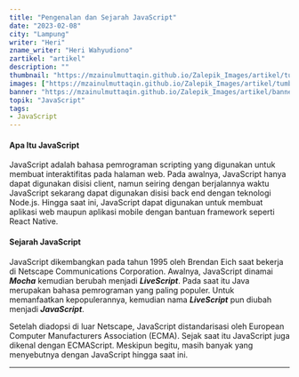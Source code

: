 ```yaml
---
title: "Pengenalan dan Sejarah JavaScript"
date: "2023-02-08"
city: "Lampung"
writer: "Heri"
zname_writer: "Heri Wahyudiono"
zartikel: "artikel"
description: ""
thumbnail: "https://mzainulmuttaqin.github.io/Zalepik_Images/artikel/tumbnail/zalepik_thumbnail_Pengenalan%20dan%20Sejarah%20JavaScript%20(1).png"
images: ["https://mzainulmuttaqin.github.io/Zalepik_Images/artikel/tumbnail/zalepik_thumbnail_Pengenalan%20dan%20Sejarah%20JavaScript%20(1).png"]
banner: "https://mzainulmuttaqin.github.io/Zalepik_Images/artikel/banner/zalepik_thumbnail_Pengenalan dan Sejarah JavaScript.png"
topik: "JavaScript"
tags: 
- JavaScript
---
```


#### Apa Itu JavaScript
JavaScript adalah bahasa pemrograman scripting yang digunakan untuk membuat interaktifitas pada halaman web. Pada awalnya, JavaScript hanya dapat digunakan disisi client, namun seiring dengan berjalannya waktu JavaScript sekarang dapat digunakan disisi back end dengan teknologi Node.js. Hingga saat ini, JavaScript dapat digunakan untuk membuat aplikasi web maupun aplikasi mobile dengan bantuan framework seperti React Native.

#### Sejarah JavaScript
JavaScript dikembangkan pada tahun 1995 oleh Brendan Eich saat bekerja di Netscape Communications Corporation. Awalnya, JavaScript dinamai ***Mocha*** kemudian berubah menjadi ***LiveScript***. Pada saat itu Java merupakan bahasa pemrograman yang paling populer. Untuk memanfaatkan kepopulerannya, kemudian nama ***LiveScript*** pun diubah menjadi ***JavaScript***.

<div class="zbarisbaru"></div>

Setelah diadopsi di luar Netscape, JavaScript distandarisasi oleh European Computer Manufacturers Association (ECMA). Sejak saat itu JavaScript juga dikenal dengan ECMAScript. Meskipun begitu, masih banyak yang menyebutnya dengan JavaScript hingga saat ini.

<div class="zbarisbaru"></div>
<div class="zbarisbaru"></div>

---